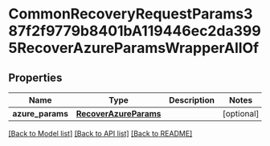 # CommonRecoveryRequestParams387f2f9779b8401bA119446ec2da3995RecoverAzureParamsWrapperAllOf


## Properties
Name | Type | Description | Notes
------------ | ------------- | ------------- | -------------
**azure_params** | [**RecoverAzureParams**](RecoverAzureParams.md) |  | [optional] 

[[Back to Model list]](../README.md#documentation-for-models) [[Back to API list]](../README.md#documentation-for-api-endpoints) [[Back to README]](../README.md)



